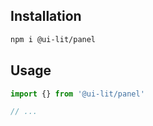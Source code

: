 ## Installation

```sh
npm i @ui-lit/panel
```

## Usage

```ts
import {} from '@ui-lit/panel'

// ...
```

